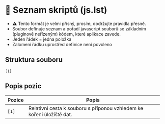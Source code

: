 # 📄 Seznam skriptů (js.lst)

- ⚠️ Tento formát je velmi přísný, prosím, dodržujte pravidla přesně.
- Soubor definuje seznam a pořadí javascript souborů se základním (pluginově neřízeným) kódem, které aplikace zavede.
- Jeden řádek = jedna položka
- Zalomení řádku uprostřed definice není povoleno

## Struktura souboru

```
[1]
```

## Popis pozic

| Pozice | Popis |
|---|---|
| `[1]` | Relativní cesta k souboru s příponou vzhledem ke kořeni úložiště dat. |
